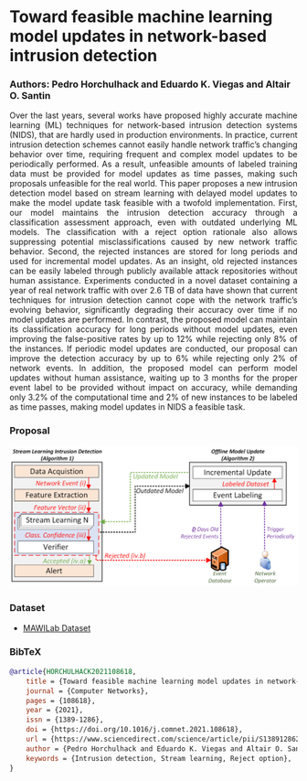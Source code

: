 # Toward feasible machine learning model updates in network-based intrusion detection

### Authors: Pedro Horchulhack and Eduardo K. Viegas and Altair O. Santin
<p style="text-align: justify">Over the last years, several works have proposed highly accurate machine learning (ML) techniques for network-based intrusion detection systems (NIDS), that are hardly used in production environments. In practice, current intrusion detection schemes cannot easily handle network traffic’s changing behavior over time, requiring frequent and complex model updates to be periodically performed. As a result, unfeasible amounts of labeled training data must be provided for model updates as time passes, making such proposals unfeasible for the real world. This paper proposes a new intrusion detection model based on stream learning with delayed model updates to make the model update task feasible with a twofold implementation. First, our model maintains the intrusion detection accuracy through a classification assessment approach, even with outdated underlying ML models. The classification with a reject option rationale also allows suppressing potential misclassifications caused by new network traffic behavior. Second, the rejected instances are stored for long periods and used for incremental model updates. As an insight, old rejected instances can be easily labeled through publicly available attack repositories without human assistance. Experiments conducted in a novel dataset containing a year of real network traffic with over 2.6 TB of data have shown that current techniques for intrusion detection cannot cope with the network traffic’s evolving behavior, significantly degrading their accuracy over time if no model updates are performed. In contrast, the proposed model can maintain its classification accuracy for long periods without model updates, even improving the false-positive rates by up to 12% while rejecting only 8% of the instances. If periodic model updates are conducted, our proposal can improve the detection accuracy by up to 6% while rejecting only 2% of network events. In addition, the proposed model can perform model updates without human assistance, waiting up to 3 months for the proper event label to be provided without impact on accuracy, while demanding only 3.2% of the computational time and 2% of new instances to be labeled as time passes, making model updates in NIDS a feasible task.</p>


### Proposal
![Proposal image](assets/proposta.png)

### Dataset
- [MAWILab Dataset](https://secplab.ppgia.pucpr.br/?q=idsovertime)

### BibTeX
```bibtex
@article{HORCHULHACK2021108618,
    title = {Toward feasible machine learning model updates in network-based intrusion detection},
    journal = {Computer Networks},
    pages = {108618},
    year = {2021},
    issn = {1389-1286},
    doi = {https://doi.org/10.1016/j.comnet.2021.108618},
    url = {https://www.sciencedirect.com/science/article/pii/S1389128621005120},
    author = {Pedro Horchulhack and Eduardo K. Viegas and Altair O. Santin},
    keywords = {Intrusion detection, Stream learning, Reject option},
}
```
